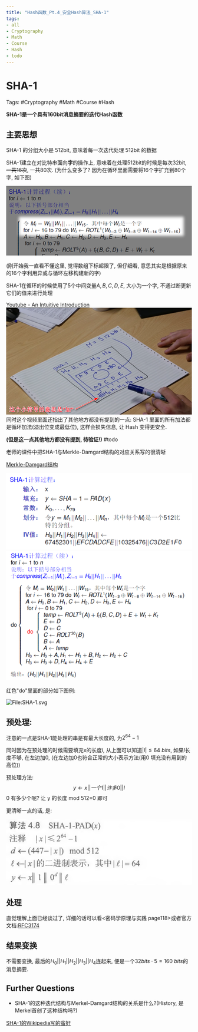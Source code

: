 ```yaml
---
title: "Hash函数_Pt.4_安全Hash算法_SHA-1"
tags:
- all
- Cryptography
- Math
- Course
- Hash
- todo
---
```

# SHA-1

Tags: #Cryptography  #Math  #Course #Hash 

**SHA-1是一个具有160bit消息摘要的迭代Hash函数**

## 主要思想
SHA-1 的分组大小是 512bit, 意味着每一次迭代处理 512bit 的数据

SHA-1建立在对比特串面向**字**的操作上, 意味着在处理512bit的时候是每次32bit, ~~一共16次~~, 一共80次. (为什么变多了? 因为在循环里面需要将16个字扩充到80个字, 如下图)

![](notes/2021/2021.6/assets/img_2022-10-15-22.png)

(刚开始我一直看不懂这里, 觉得数组下标超限了, 但仔细看, 意思其实是根据原来的16个字利用异或与循环左移构建新的字)

SHA-1在循环的时候使用了5个中间变量$A,B,C,D,E$, 大小为一个字, 不通过断更新它们的值来进行处理

[Youtube - An Intuitive Introduction](https://www.youtube.com/watch?v=DMtFhACPnTY)
![](notes/2021/2021.6/assets/img_2022-10-15-23.png)
同时这个视频里面还指出了其他地方都没有提到的一点: SHA-1 里面的所有加法都是循环加法(溢出位变成最低位), 这样会损失信息, 让 Hash 变得更安全.

**(但是这一点其他地方都没有提到, 待验证!)**
#todo

老师的课件中把SHA-1与Merkle-Damgard结构的对应关系写的很清晰

[Merkle-Damgard结构](notes/2021/2021.6/Hash函数_Pt.3_迭代Hash函数.md#Merkle-Damgard结构)

![](notes/2021/2021.6/assets/img_2022-10-15-24.png)
![](notes/2021/2021.6/assets/img_2022-10-15-25.png)



红色"do"里面的部分如下图例:

![File:SHA-1.svg](https://upload.wikimedia.org/wikipedia/commons/thumb/e/e2/SHA-1.svg/365px-SHA-1.svg.png)


## 预处理:
注意的一点是SHA-1能处理的串是有最大长度的, 为$2^{64}-1$

同时因为在预处理的时候需要填充x的长度$l$, 从上面可以知道$|l|\leq 64\ bits$, 如果$l$长度不够, 在左边加0, (在左边加0也符合正常的大小表示方法(用0
填充没有用到的高位))

预处理方法:
$$y\leftarrow x||一个1||许多0||l$$
0 有多少个呢? 让 y 的长度 mod 512=0 即可

更清晰一点的话, 是:

![|480](notes/2021/2021.6/assets/img_2022-10-15-26.png)

## 处理
直觉理解上面已经谈过了, 详细的话可以看<密码学原理与实践 page118>或者官方文档:[RFC3174](https://datatracker.ietf.org/doc/html/rfc3174#section-6)

## 结果变换
不需要变换, 最后的$H_0||H_1||H_2||H_3||H_4$连起来, 便是一个$32bits\cdot 5=160\ bits$的消息摘要.


## Further Questions
- SHA-1的这种迭代结构与Merkel-Damgard结构的关系是什么?(History, 是Merkel首创了这种结构吗?)

[SHA-1的Wikipedia写的蛮好](https://en.wikipedia.org/wiki/SHA-1)

